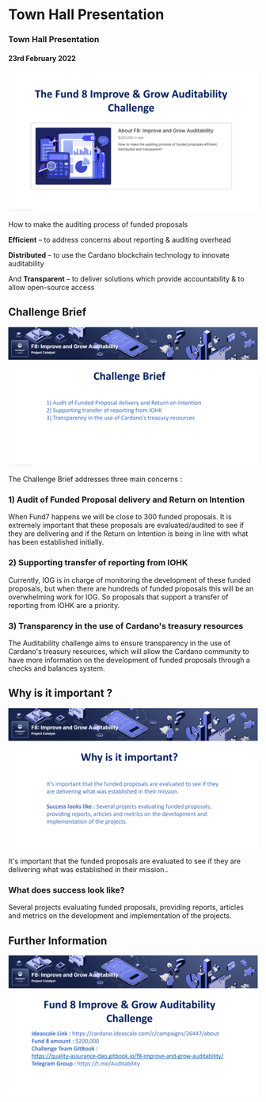 # Town Hall Presentation

### &#x20;Town Hall Presentation&#x20;

#### 23rd February 2022

![](<../.gitbook/assets/2022-02-22 (1).png>)

How to make the auditing process of funded proposals

**Efficient** – to address concerns about reporting & auditing overhead

**Distributed** – to use the Cardano blockchain technology to innovate auditability

And **Transparent** – to deliver solutions which provide accountability & to allow open-source access

## Challenge Brief

![](<../.gitbook/assets/2022-02-22 (2).png>)

The Challenge Brief addresses three main concerns :

### **1) Audit of Funded Proposal delivery and Return on Intention**

When Fund7 happens we will be close to 300 funded proposals. It is extremely important that these proposals are evaluated/audited to see if they are delivering and if the Return on Intention is being in line with what has been established initially.

### **2) Supporting transfer of reporting from IOHK**

Currently, IOG is in charge of monitoring the development of these funded proposals, but when there are hundreds of funded proposals this will be an overwhelming work for IOG. So proposals that support a transfer of reporting from IOHK are a priority.

### **3) Transparency in the use of Cardano's treasury resources**

The Auditability challenge aims to ensure transparency in the use of Cardano's treasury resources, which will allow the Cardano community to have more information on the development of funded proposals through a checks and balances system.

## Why is it important ?&#x20;

![](<../.gitbook/assets/2022-02-22 (3).png>)

It's important that the funded proposals are evaluated to see if they are delivering what was established in their mission..

### What does success look like?

Several projects evaluating funded proposals, providing reports, articles and metrics on the development and implementation of the projects.

## Further Information

![](<../.gitbook/assets/2022-02-22 (4).png>)

